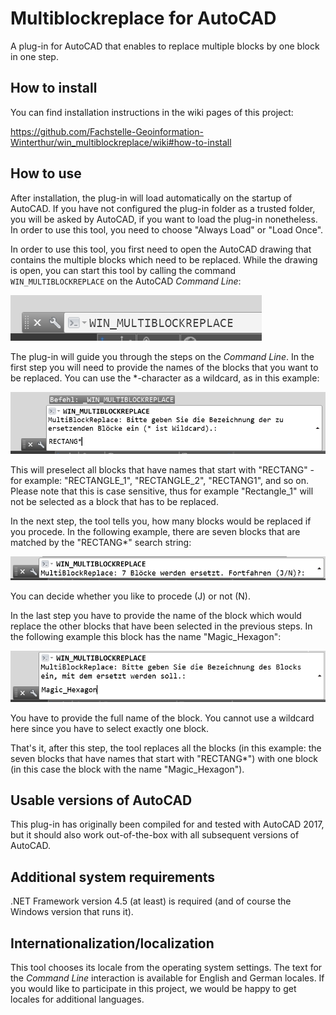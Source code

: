 # Multiblockreplace for AutoCAD
A plug-in for AutoCAD that enables to replace multiple blocks by one block in one step.

## How to install
You can find installation instructions in the wiki pages of this project:

https://github.com/Fachstelle-Geoinformation-Winterthur/win_multiblockreplace/wiki#how-to-install

## How to use
After installation, the plug-in will load automatically on the startup of AutoCAD. If you have not configured the plug-in folder as a trusted folder, you will be asked by AutoCAD, if you want to load the plug-in nonetheless. In order to use this tool, you need to choose "Always Load" or "Load Once".

In order to use this tool, you first need to open the AutoCAD drawing that contains the multiple blocks which need to be replaced. While the drawing is open, you can start this tool by calling the command `WIN_MULTIBLOCKREPLACE` on the AutoCAD _Command Line_:

![Call win_multiblockreplace tool in AutoCAD](/assets/call_win_multiblockreplace.png)

The plug-in will guide you through the steps on the _Command Line_. In the first step you will need to provide the names of the blocks that you want to be replaced. You can use the \*-character as a wildcard, as in this example:

![Call win_multiblockreplace tool in AutoCAD](/assets/name_of_blocks_to_replace.png)

This will preselect all blocks that have names that start with "RECTANG" - for example: "RECTANGLE_1", "RECTANGLE_2", "RECTANG1", and so on. Please note that this is case sensitive, thus for example "Rectangle_1" will not be selected as a block that has to be replaced.

In the next step, the tool tells you, how many blocks would be replaced if you procede. In the following example, there are seven blocks that are matched by the "RECTANG*" search string:

![Call win_multiblockreplace tool in AutoCAD](/assets/no_blocks_proceed.png)

You can decide whether you like to procede (J) or not (N).

In the last step you have to provide the name of the block which would replace the other blocks that have been selected in the previous steps. In the following example this block has the name "Magic_Hexagon":

![Call win_multiblockreplace tool in AutoCAD](/assets/name_of_replacing_block.png)

You have to provide the full name of the block. You cannot use a wildcard here since you have to select exactly one block.

That's it, after this step, the tool replaces all the blocks (in this example: the seven blocks that have names that start with "RECTANG*") with one block (in this case the block with the name "Magic_Hexagon").

## Usable versions of AutoCAD
This plug-in has originally been compiled for and tested with AutoCAD 2017, but it should also work out-of-the-box with all subsequent versions of AutoCAD.

## Additional system requirements
.NET Framework version 4.5 (at least) is required (and of course the Windows version that runs it).

## Internationalization/localization
This tool chooses its locale from the operating system settings. The text for the _Command Line_ interaction is available for English and German locales. If you would like to participate in this project, we would be happy to get locales for additional languages.


